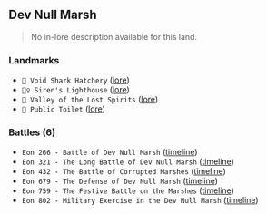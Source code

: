 ## Dev Null Marsh
> No in-lore description available for this land.
### Landmarks
- `🦈 Void Shark Hatchery` ([lore](<https://zeithalt.github.io//r/void_shark_hatchery.html>))
- `🧜‍♀️ Siren's Lighthouse` ([lore](<https://zeithalt.github.io//r/sirens_lighthouse.html>))
- `👻️ Valley of the Lost Spirits` ([lore](<https://zeithalt.github.io//r/valley_of_the_lost_spirits.html>))
- `🚽️ Public Toilet` ([lore](<https://zeithalt.github.io//r/public_toilet.html>))
### Battles (6)
- `Eon 266 - Battle of Dev Null Marsh` ([timeline](<https://zeithalt.github.io//t/#eon0266>))
- `Eon 321 - The Long Battle of Dev Null Marsh` ([timeline](<https://zeithalt.github.io//t/#eon0321>))
- `Eon 432 - The Battle of Corrupted Marshes` ([timeline](<https://zeithalt.github.io//t/#eon0432>))
- `Eon 679 - The Defense of Dev Null Marsh` ([timeline](<https://zeithalt.github.io//t/#eon0679>))
- `Eon 759 - The Festive Battle on the Marshes` ([timeline](<https://zeithalt.github.io//t/#eon0759>))
- `Eon 802 - Military Exercise in the Dev Null Marsh` ([timeline](<https://zeithalt.github.io//t/#eon0802>))
